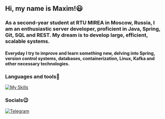 ## Hi, my name is Maxim!😃

### As a second-year student at RTU MIREA in Moscow, Russia, I am an enthusiastic server developer, proficient in Java, Spring, Git, SQL and REST. My dream is to develop large, efficient, scalable systems.
#### Everyday I try to improve and learn something new, delving into Spring, version control systems, databases, containerization, Linux, Kafka and other necessary technologies.

### Languages and tools🔨
[![My Skills](https://skillicons.dev/icons?i=java,spring,maven,postgres,kafka,docker,git,js,html,css&theme=light)](https://skillicons.dev)
### Socials😉
[![Telegram](https://img.shields.io/badge/-Telegram-090909?style=for-the-badge&logo=telegram&logoColor=000000&labelColor=FFFFFF&color=FFFFFF)](https://t.me/Maximkarv)
<!--
**maximister/maximister** is a ✨ _special_ ✨ repository because its `README.md` (this file) appears on your GitHub profile.

Here are some ideas to get you started:

- 🔭 I’m currently working on ...
- 🌱 I’m currently learning ...
- 👯 I’m looking to collaborate on ...
- 🤔 I’m looking for help with ...
- 💬 Ask me about ...
- 📫 How to reach me: ...
- 😄 Pronouns: ...
- ⚡ Fun fact: ...
-->
